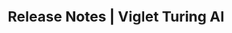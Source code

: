 ---
layout: release-notes
title: Release Notes | Viglet Turing AI
description: Viglet Turing AI Release Notes.
identifier: turing
permalink: /turing/release-notes/
---